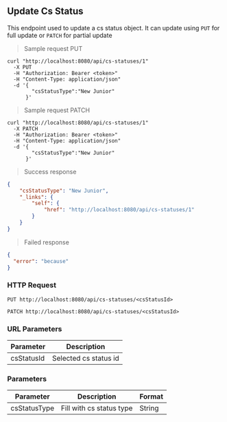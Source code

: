 ## Update Cs Status

This endpoint used to update a cs status object. It can update using <code>PUT</code> for full update or <code>PATCH</code> for partial update

> Sample request PUT

```shell
curl "http://localhost:8080/api/cs-statuses/1"
  -X PUT
  -H "Authorization: Bearer <token>"
  -H "Content-Type: application/json"
  -d '{
        "csStatusType":"New Junior"
      }'
```

> Sample request PATCH

```shell
curl "http://localhost:8080/api/cs-statuses/1"
  -X PATCH
  -H "Authorization: Bearer <token>"
  -H "Content-Type: application/json"
  -d '{
        "csStatusType":"New Junior"
      }'
```

> Success response

```json
{
    "csStatusType": "New Junior",
    "_links": {
        "self": {
            "href": "http://localhost:8080/api/cs-statuses/1"
        }
    }
}
```

> Failed response

```json
{
  "error": "because"
}
```

### HTTP Request

`PUT http://localhost:8080/api/cs-statuses/<csStatusId>`

`PATCH http://localhost:8080/api/cs-statuses/<csStatusId>`

### URL Parameters

Parameter | Description
--------- | -----------
csStatusId | Selected cs status id

### Parameters

Parameter | Description | Format 
--------- | ----------- | ------ 
csStatusType | Fill with cs status type | String